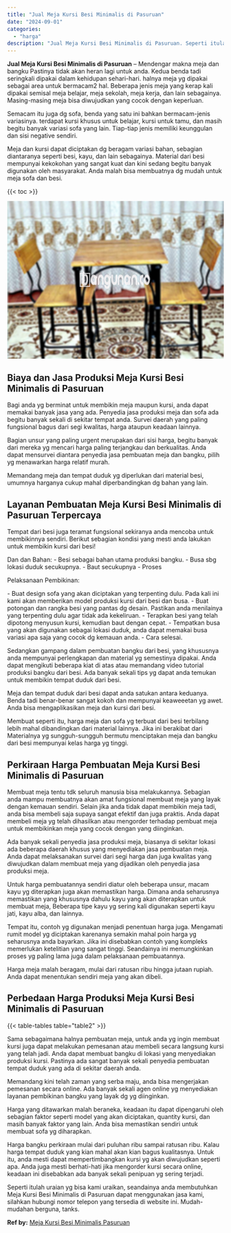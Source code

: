 ```yaml
---
title: "Jual Meja Kursi Besi Minimalis di Pasuruan"
date: "2024-09-01"
categories: 
  - "harga"
description: "Jual Meja Kursi Besi Minimalis di Pasuruan. Seperti itulah uraian yg bisa kami uraikan, seandainya anda membutuhkan Meja Kursi Besi Minimalis di Pasuruan dap..."
---
```


**Jual Meja Kursi Besi Minimalis di Pasuruan** – Mendengar makna meja dan bangku Pastinya tidak akan heran lagi untuk anda. Kedua benda tadi seringkali dipakai dalam kehidupan sehari-hari. halnya meja yg dipakai sebagai area untuk bermacam2 hal. Beberapa jenis meja yang kerap kali dipakai semisal meja belajar, meja sekolah, meja kerja, dan lain sebagainya. Masing-masing meja bisa diwujudkan yang cocok dengan keperluan.

Semacam itu juga dg sofa, benda yang satu ini bahkan bermacam-jenis variasinya. terdapat kursi khusus untuk belajar, kursi untuk tamu, dan masih begitu banyak variasi sofa yang lain. Tiap-tiap jenis memiliki keunggulan dan sisi negative sendiri.

Meja dan kursi dapat diciptakan dg beragam variasi bahan, sebagian diantaranya seperti besi, kayu, dan lain sebagainya. Material dari besi mempunyai kekokohan yang sangat kuat dan kini sedang begitu banyak digunakan oleh masyarakat. Anda malah bisa membuatnya dg mudah untuk meja sofa dan besi.

{{< toc >}}

![Jual Meja Kursi Besi Minimalis di Pasuruan](/images/jual-meja-besi-murah08.png)

## Biaya dan Jasa Produksi Meja Kursi Besi Minimalis di Pasuruan

Bagi anda yg berminat untuk membikin meja maupun kursi, anda dapat memakai banyak jasa yang ada. Penyedia jasa produksi meja dan sofa ada begitu banyak sekali di sekitar tempat anda. Survei daerah yang paling fungsional bagus dari segi kwalitas, harga ataupun keadaan lainnya.

Bagian unsur yang paling urgent merupakan dari sisi harga, begitu banyak dari mereka yg mencari harga paling terjangkau dan berkualitas. Anda dapat mensurvei diantara penyedia jasa pembuatan meja dan bangku, pilih yg menawarkan harga relatif murah.

Memandang meja dan tempat duduk yg diperlukan dari material besi, umumnya harganya cukup mahal diperbandingkan dg bahan yang lain.

## Layanan Pembuatan Meja Kursi Besi Minimalis di Pasuruan Terpercaya

Tempat dari besi juga teramat fungsional sekiranya anda mencoba untuk membikinnya sendiri. Berikut sebagian kondisi yang mesti anda lakukan untuk membikin kursi dari besi!

Dan dan Bahan: - Besi sebagai bahan utama produksi bangku. - Busa sbg lokasi duduk secukupnya. - Baut secukupnya - Proses

Pelaksanaan Pembikinan:

\- Buat design sofa yang akan diciptakan yang terpenting dulu. Pada kali ini kami akan memberikan model produksi kursi dari besi dan busa. - Buat potongan dan rangka besi yang pantas dg desain. Pastikan anda menilainya yang terpenting dulu agar tidak ada kekeliruan. - Terapkan besi yang telah dipotong menyusun kursi, kemudian baut dengan cepat. - Tempatkan busa yang akan digunakan sebagai lokasi duduk, anda dapat memakai busa variasi apa saja yang cocok dg kemauan anda. - Cara selesai.

Sedangkan gampang dalam pembuatan bangku dari besi, yang khususnya anda mempunyai perlengkapan dan material yg semestinya dipakai. Anda dapat mengikuti beberapa kiat di atas atau memandang video tutorial produksi bangku dari besi. Ada banyak sekali tips yg dapat anda temukan untuk membikin tempat duduk dari besi.

Meja dan tempat duduk dari besi dapat anda satukan antara keduanya. Benda tadi benar-benar sangat kokoh dan mempunyai keaweeetan yg awet. Anda bisa mengaplikasikan meja dan kursi dari besi.

Membuat seperti itu, harga meja dan sofa yg terbuat dari besi terbilang lebih mahal dibandingkan dari material lainnya. Jika ini berakibat dari Materialnya yg sungguh-sungguh bermutu menciptakan meja dan bangku dari besi mempunyai kelas harga yg tinggi.

## Perkiraan Harga Pembuatan Meja Kursi Besi Minimalis di Pasuruan

Membuat meja tentu tdk seluruh manusia bisa melakukannya. Sebagian anda mampu membuatnya akan amat fungsional membuat meja yang layak dengan kemauan sendiri. Selain jika anda tidak dapat membikin meja tadi, anda bisa membeli saja supaya sangat efektif dan juga praktis. Anda dapat membeli meja yg telah dihasilkan atau mengorder terhadap pembuat meja untuk membikinkan meja yang cocok dengan yang diinginkan.

Ada banyak sekali penyedia jasa produksi meja, biasanya di sekitar lokasi ada beberapa daerah khusus yang menyediakan jasa pembuatan meja. Anda dapat melaksanakan survei dari segi harga dan juga kwalitas yang diwujudkan dalam membuat meja yang dijadikan oleh penyedia jasa produksi meja.

Untuk harga pembuatannya sendiri diatur oleh beberapa unsur, macam kayu yg diterapkan juga akan memastikan harga. Dimana anda seharusnya memastikan yang khususnya dahulu kayu yang akan diterapkan untuk membuat meja, Beberapa tipe kayu yg sering kali digunakan seperti kayu jati, kayu alba, dan lainnya.

Tempat itu, contoh yg digunakan menjadi penentuan harga juga. Mengamati rumit model yg diciptakan karenanya semakin mahal poin harga yg seharusnya anda bayarkan. Jika ini disebabkan contoh yang kompleks memerlukan ketelitian yang sangat tinggi. Seandainya ini memungkinkan proses yg paling lama juga dalam pelaksanaan pembuatannya.

Harga meja malah beragam, mulai dari ratusan ribu hingga jutaan rupiah. Anda dapat menentukan sendiri meja yang akan dibeli.

## Perbedaan Harga Produksi Meja Kursi Besi Minimalis di Pasuruan

{{< table-tables table="table2" >}}

Sama sebagaimana halnya pembuatan meja, untuk anda yg ingin membuat kursi juga dapat melakukan pemesanan atau membeli secara langsung kursi yang telah jadi. Anda dapat membuat bangku di lokasi yang menyediakan produksi kursi. Pastinya ada sangat banyak sekali penyedia pembuatan tempat duduk yang ada di sekitar daerah anda.

Memandang kini telah zaman yang serba maju, anda bisa mengerjakan pemesanan secara online. Ada banyak sekali agen online yg menyediakan layanan pembikinan bangku yang layak dg yg diinginkan.

Harga yang ditawarkan malah beraneka, keadaan itu dapat dipengaruhi oleh sebagian faktor seperti model yang akan diciptakan, quantity kursi, dan masih banyak faktor yang lain. Anda bisa memastikan sendiri untuk membuat sofa yg diharapkan.

Harga bangku perkiraan mulai dari puluhan ribu sampai ratusan ribu. Kalau harga tempat duduk yang kian mahal akan kian bagus kualitasnya. Untuk itu, anda mesti dapat mempertimbangkan kursi yg akan diwujudkan seperti apa. Anda juga mesti berhati-hati jika mengorder kursi secara online, keadaan ini disebabkan ada banyak sekali penipuan yg sering terjadi.

Seperti itulah uraian yg bisa kami uraikan, seandainya anda membutuhkan Meja Kursi Besi Minimalis di Pasuruan dapat menggunakan jasa kami, silahkan hubungi nomor telepon yang tersedia di website ini. Mudah-mudahan berguna, tanks.

**Ref by:** [Meja Kursi Besi Minimalis Pasuruan](https://id.wikipedia.org/wiki/Meja)

